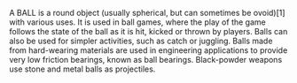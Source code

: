 A BALL is a round object (usually spherical, but can sometimes be ovoid)[1] with various uses. It is used in ball games, where the play of the game follows the state of the ball as it is hit, kicked or thrown by players. Balls can also be used for simpler activities, such as catch or juggling. Balls made from hard-wearing materials are used in engineering applications to provide very low friction bearings, known as ball bearings. Black-powder weapons use stone and metal balls as projectiles.
